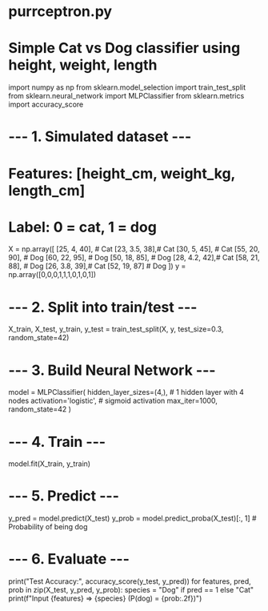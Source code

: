 # purrceptron.py
# Simple Cat vs Dog classifier using height, weight, length

import numpy as np
from sklearn.model_selection import train_test_split
from sklearn.neural_network import MLPClassifier
from sklearn.metrics import accuracy_score

# --- 1. Simulated dataset ---
# Features: [height_cm, weight_kg, length_cm]
# Label: 0 = cat, 1 = dog
X = np.array([
    [25, 4, 40],  # Cat
    [23, 3.5, 38],# Cat
    [30, 5, 45],  # Cat
    [55, 20, 90], # Dog
    [60, 22, 95], # Dog
    [50, 18, 85], # Dog
    [28, 4.2, 42],# Cat
    [58, 21, 88], # Dog
    [26, 3.8, 39],# Cat
    [52, 19, 87]  # Dog
])
y = np.array([0,0,0,1,1,1,0,1,0,1])

# --- 2. Split into train/test ---
X_train, X_test, y_train, y_test = train_test_split(X, y, test_size=0.3, random_state=42)

# --- 3. Build Neural Network ---
model = MLPClassifier(
    hidden_layer_sizes=(4,),  # 1 hidden layer with 4 nodes
    activation='logistic',    # sigmoid activation
    max_iter=1000,
    random_state=42
)

# --- 4. Train ---
model.fit(X_train, y_train)

# --- 5. Predict ---
y_pred = model.predict(X_test)
y_prob = model.predict_proba(X_test)[:, 1]  # Probability of being dog

# --- 6. Evaluate ---
print("Test Accuracy:", accuracy_score(y_test, y_pred))
for features, pred, prob in zip(X_test, y_pred, y_prob):
    species = "Dog" if pred == 1 else "Cat"
    print(f"Input {features} => {species} (P(dog) = {prob:.2f})")
